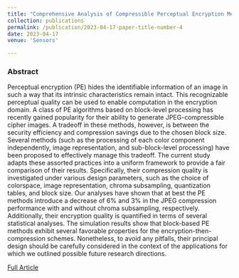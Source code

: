 ```yaml
---
title: "Comprehensive Analysis of Compressible Perceptual Encryption Methods—Compression and Encryption Perspectives"
collection: publications
permalink: /publication/2023-04-17-paper-title-number-4
date: 2023-04-17
venue: 'Sensors'

---
```

<h3>Abstract</h3>
<p>Perceptual encryption (PE) hides the identifiable information of an image in such a way that its intrinsic characteristics remain intact.
This recognizable perceptual quality can be used to enable computation in the encryption domain. A class of PE algorithms based 
on block-level processing has recently gained popularity for their ability to generate JPEG-compressible cipher images. 
A tradeoff in these methods, however, is between the security efficiency and compression savings due to the chosen block size. 
Several methods (such as the processing of each color component independently, image representation, and sub-block-level processing) 
have been proposed to effectively manage this tradeoff. The current study adapts these assorted practices into a uniform framework to 
provide a fair comparison of their results. Specifically, their compression quality is investigated under various design parameters, 
such as the choice of colorspace, image representation, chroma subsampling, quantization tables, and block size. Our analyses have 
shown that at best the PE methods introduce a decrease of 6% and 3% in the JPEG compression performance with and without chroma 
subsampling, respectively. Additionally, their encryption quality is quantified in terms of several statistical analyses. 
The simulation results show that block-based PE methods exhibit several favorable properties for the encryption-then-compression schemes. 
Nonetheless, to avoid any pitfalls, their principal design should be carefully considered in the context of the applications for 
which we outlined possible future research directions.</p>

[Full Article](https://www.mdpi.com/1424-8220/23/8/4057)